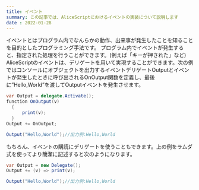 ```yaml
---
title: イベント
summary: この記事では、AliceScriptにおけるイベントの実装について説明します
date : 2022-01-28
---
```

イベントとはプログラム内でなんらかの動作、出来事が発生したことを知ることを目的としたプログラミング手法です。 プログラム内でイベントが発生すると、指定された処理を行うことができます。(例えば「キーが押された」など) AliceScriptのイベントは、デリゲートを用いて実現することができます。次の例ではコンソールにオブジェクトを出力するイベントデリゲートOutputとイベントが発生したときに呼び出されるOnOutput関数を定義し、最後に”Hello,World”を渡してOutputイベントを発生させます。

```cs title="AliceScript"
var Output = delegate.Activate();
function OnOutput(v)
  {
      print(v);
  }
Output += OnOutput;

Output("Hello,World");//出力例:Hello,World
```

もちろん、イベントの購読にデリゲートを使うこともできます。上の例をラムダ式を使ってより簡潔に記述すると次のようになります。

```cs title="AliceScript"
var Output = new Delegate();
Output += (v) => print(v);

Output("Hello,World");//出力例:Hello,World
```